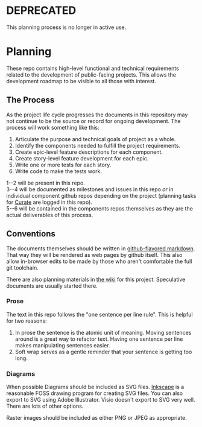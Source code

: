# DEPRECATED
This planning process is no longer in active use.

# Planning

These repo contains high-level functional and technical requirements related to the development of public-facing projects.
This allows the development roadmap to be visible to all those with interest.

## The Process
As the project life cycle progresses the documents in this repository may not continue to be the source or record for ongoing development.
The process will work something like this:

1. Articulate the purpose and technical goals of project as a whole.
2. Identify the components needed to fulfill the project requirements.
3. Create epic-level feature descriptions for each component.
4. Create story-level feature development for each epic.
5. Write one or more tests for each story.
6. Write code to make the tests work.

1--2 will be present in this repo.  
3--4 will be documented as milestones and issues in this repo _or_ in individual component github repos depending on the project (planning tasks for [Curate][2] are logged in this repo).  
5--6 will be contained in the components repos themselves as they are the actual deliverables of this process.

## Conventions
The documents themselves should be written in [github-flavored markdown][1].
That way they will be rendered as web pages by github itself.
This also allow in-browser edits to be made by those who aren't comfortable the full git toolchain.

There are also planning materials in [the wiki][3] for this project.
Speculative documents are usually started there.

### Prose
The text in this repo follows the "one sentence per line rule".
This is helpful for two reasons:

1. In prose the sentence is the atomic unit of meaning.
   Moving sentences around is a great way to refactor text.
   Having one sentence per line makes manipulating sentences easier.
2. Soft wrap serves as a gentle reminder that your sentence is getting too long.

### Diagrams
When possible Diagrams should be included as SVG files.
[Inkscape][4] is a reasonable FOSS drawing program for creating SVG files.
You can also export to SVG using Adobe Illustrator.
Visio doesn't export to SVG very well.
There are lots of other options.

Raster images should be included as either PNG or JPEG as appropriate.

[1]: http://github.github.com/github-flavored-markdown/
[2]: https://github.com/ndlib/curate
[3]: https://github.com/ndlib/planning/wiki
[4]: http://inkscape.org
